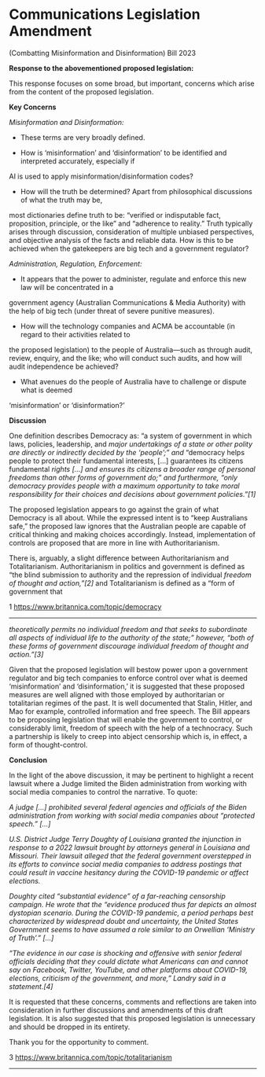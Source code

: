 # Communications Legislation Amendment
 (Combatting Misinformation and Disinformation) Bill 2023

**Response to the abovementioned proposed legislation:**

This response focuses on some broad, but important, concerns which arise from the content of the
proposed legislation.

**Key Concerns**

_Misinformation and Disinformation:_

- These terms are very broadly defined.

- How is ‘misinformation’ and ‘disinformation’ to be identified and interpreted accurately, especially if

AI is used to apply misinformation/disinformation codes?

- How will the truth be determined? Apart from philosophical discussions of what the truth may be,

most dictionaries define truth to be: “verified or indisputable fact, proposition, principle, or the like”
and “adherence to reality.” Truth typically arises through discussion, consideration of multiple
unbiased perspectives, and objective analysis of the facts and reliable data. How is this to be achieved
when the gatekeepers are big tech and a government regulator?

_Administration, Regulation, Enforcement:_

- It appears that the power to administer, regulate and enforce this new law will be concentrated in a

government agency (Australian Communications & Media Authority) with the help of big tech (under
threat of severe punitive measures).

- How will the technology companies and ACMA be accountable (in regard to their activities related to

the proposed legislation) to the people of Australia—such as through audit, review, enquiry, and the
like; who will conduct such audits, and how will audit independence be achieved?

- What avenues do the people of Australia have to challenge or dispute what is deemed

‘misinformation’ or ‘disinformation?’

**Discussion**

One definition describes Democracy as: “a system of government in which laws, policies, leadership, and
_major undertakings of a state or other polity are directly or indirectly decided by the ‘people’;” and_
“democracy helps people to protect their fundamental interests, […] guarantees its citizens fundamental
_rights […] and ensures its citizens a broader range of personal freedoms than other forms of government_
_do;” and furthermore, “only democracy provides people with a maximum opportunity to take moral_
_responsibility for their choices and decisions about government policies.”[1]_

The proposed legislation appears to go against the grain of what Democracy is all about. While the
expressed intent is to “keep Australians safe,” the proposed law ignores that the Australian people are
capable of critical thinking and making choices accordingly. Instead, implementation of controls are
proposed that are more in line with Authoritarianism.

There is, arguably, a slight difference between Authoritarianism and Totalitarianism. Authoritarianism in
politics and government is defined as “the blind submission to authority and the repression of individual
_freedom of thought and action,”[2]_ and Totalitarianism is defined as a “form of government that

1 https://www.britannica.com/topic/democracy


-----

_theoretically permits no individual freedom and that seeks to subordinate all aspects of individual life to_
_the authority of the state;” however, “both of these forms of government discourage individual freedom_
_of thought and action.”[3]_

Given that the proposed legislation will bestow power upon a government regulator and big tech
companies to enforce control over what is deemed ‘misinformation’ and ‘disinformation,’ it is suggested
that these proposed measures are well aligned with those employed by authoritarian or totalitarian
regimes of the past. It is well documented that Stalin, Hitler, and Mao for example, controlled information
and free speech. The Bill appears to be proposing legislation that will enable the government to control,
or considerably limit, freedom of speech with the help of a technocracy. Such a partnership is likely to
creep into abject censorship which is, in effect, a form of thought-control.

**Conclusion**

In the light of the above discussion, it may be pertinent to highlight a recent lawsuit where a Judge limited
the Biden administration from working with social media companies to control the narrative. To quote:

_A judge […] prohibited several federal agencies and officials of the Biden administration_
_from working with social media companies about “protected speech.” […]_

_U.S. District Judge Terry Doughty of Louisiana granted the injunction in response to a_
_2022 lawsuit brought by attorneys general in Louisiana and Missouri. Their lawsuit_
_alleged that the federal government overstepped in its efforts to convince social media_
_companies to address postings that could result in vaccine hesitancy during the COVID-19_
_pandemic or affect elections._

_Doughty cited “substantial evidence” of a far-reaching censorship campaign. He wrote_
_that the “evidence produced thus far depicts an almost dystopian scenario. During the_
_COVID-19 pandemic, a period perhaps best characterized by widespread doubt and_
_uncertainty, the United States Government seems to have assumed a role similar to an_
_Orwellian ‘Ministry of Truth’.” […]_

_“The evidence in our case is shocking and offensive with senior federal officials deciding_
_that they could dictate what Americans can and cannot say on Facebook, Twitter,_
_YouTube, and other platforms about COVID-19, elections, criticism of the government,_
_and more,” Landry said in a statement.[4]_

It is requested that these concerns, comments and reflections are taken into consideration in further
discussions and amendments of this draft legislation. It is also suggested that this proposed legislation is
unnecessary and should be dropped in its entirety.

Thank you for the opportunity to comment.

3 https://www.britannica.com/topic/totalitarianism


-----

